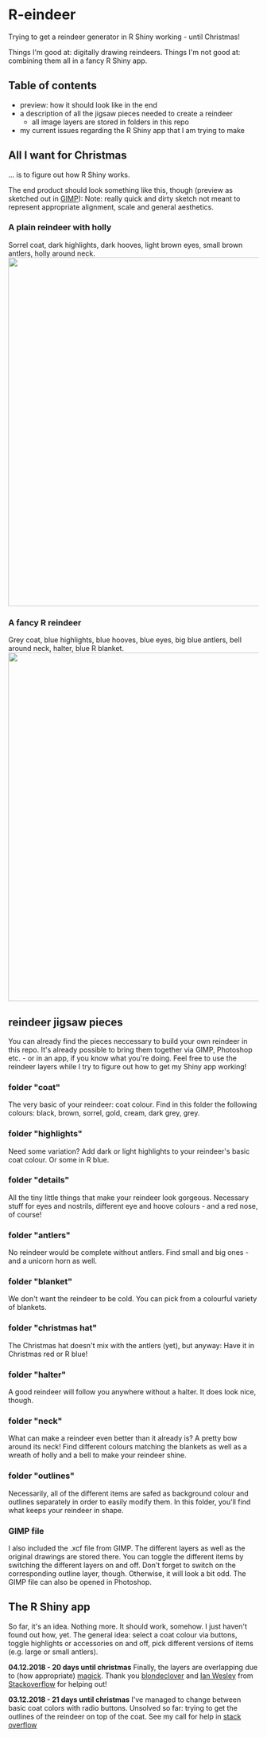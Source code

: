 # R-eindeer
Trying to get a reindeer generator in R Shiny working - until Christmas!

Things I'm good at: digitally drawing reindeers.
Things I'm not good at: combining them all in a fancy R Shiny app.

## Table of contents
- preview: how it should look like in the end
- a description of all the jigsaw pieces needed to create a reindeer
  - all image layers are stored in folders in this repo
- my current issues regarding the R Shiny app that I am trying to make

## All I want for Christmas
... is to figure out how R Shiny works.

The end product should look something like this, though (preview as sketched out in [GIMP](https://www.gimp.org/)):
Note: really quick and dirty sketch not meant to represent appropriate alignment, scale and general aesthetics.

### A plain reindeer with holly
Sorrel coat, dark highlights, dark hooves, light brown eyes, small brown antlers, holly around neck.
<img src="http://i65.tinypic.com/2vccjsz.jpg" width="700">

### A fancy R reindeer
Grey coat, blue highlights, blue hooves, blue eyes, big blue antlers, bell around neck, halter, blue R blanket.
<img src="http://i64.tinypic.com/awb886.jpg" width="700">

## reindeer jigsaw pieces
You can already find the pieces neccessary to build your own reindeer in this repo. It's already possible to bring them together via GIMP, Photoshop etc. - or in an app, if you know what you're doing. Feel free to use the reindeer layers while I try to figure out how to get my Shiny app working!

### folder "coat"
The very basic of your reindeer: coat colour. Find in this folder the following colours: black, brown, sorrel, gold, cream, dark grey, grey.

### folder "highlights"
Need some variation? Add dark or light highlights to your reindeer's basic coat colour. Or some in R blue.

### folder "details"
All the tiny little things that make your reindeer look gorgeous. Necessary stuff for eyes and nostrils, different eye and hoove colours - and a red nose, of course!

### folder "antlers"
No reindeer would be complete without antlers. Find small and big ones - and a unicorn horn as well.

### folder "blanket"
We don't want the reindeer to be cold. You can pick from a colourful variety of blankets.

### folder "christmas hat"
The Christmas hat doesn't mix with the antlers (yet), but anyway: Have it in Christmas red or R blue!

### folder "halter"
A good reindeer will follow you anywhere without a halter. It does look nice, though.

### folder "neck"
What can make a reindeer even better than it already is? A pretty bow around its neck! Find different colours matching the blankets as well as a wreath of holly and a bell to make your reindeer shine.

### folder "outlines"
Necessarily, all of the different items are safed as background colour and outlines separately in order to easily modify them. In this folder, you'll find what keeps your reindeer in shape.

### GIMP file
I also included the .xcf file from GIMP. The different layers as well as the original drawings are stored there. You can toggle the different items by switching the different layers on and off. Don't forget to switch on the corresponding outline layer, though. Otherwise, it will look a bit odd. The GIMP file can also be opened in Photoshop.

## The R Shiny app
So far, it's an idea. Nothing more. It should work, somehow. I just haven't found out how, yet.
The general idea: select a coat colour via buttons, toggle highlights or accessories on and off, pick different versions of items (e.g. large or small antlers).

**04.12.2018 - 20 days until christmas**
Finally, the layers are overlapping due to (how appropriate) [magick](https://cran.r-project.org/web/packages/magick/vignettes/intro.html). Thank you [blondeclover](https://stackoverflow.com/users/8099834/blondeclover) and [Ian Wesley](https://stackoverflow.com/users/7384676/ian-wesley) from [Stackoverflow](https://stackoverflow.com) for helping out!

**03.12.2018 - 21 days until christmas** 
I've managed to change between basic coat colors with radio buttons. Unsolved so far: trying to get the outlines of the reindeer on top of the coat. See my call for help in [stack overflow](https://stackoverflow.com/questions/53601495/overlaying-images-in-r-shiny)
